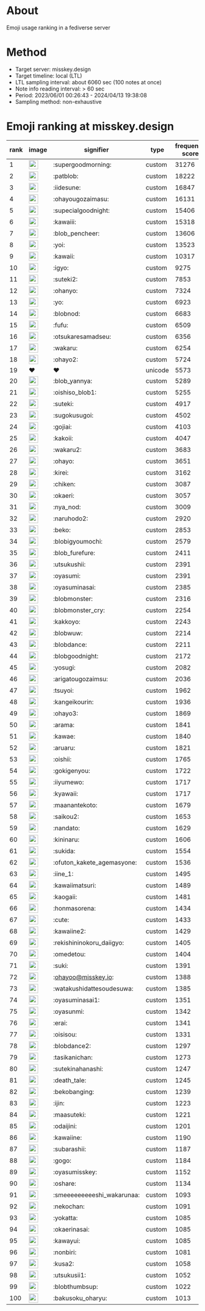 # About
Emoji usage ranking in a fediverse server

# Method
- Target server: misskey.design
- Target timeline: local (LTL)
- LTL sampling interval: about 6060 sec (100 notes at once)
- Note info reading interval: > 60 sec
- Period: 2023/06/01 00:26:43 - 2024/04/13 19:38:08 
- Sampling method: non-exhaustive

# Emoji ranking at misskey.design

|rank|image|signifier|type|frequency score|
|----|----|----|----|----|
|1|<img height="24" src="https://misskey.design/emoji/supergoodmorning.webp">|:supergoodmorning:|custom|31276|
|2|<img height="24" src="https://misskey.design/emoji/patblob.webp">|:patblob:|custom|18222|
|3|<img height="24" src="https://misskey.design/emoji/iidesune.webp">|:iidesune:|custom|16847|
|4|<img height="24" src="https://misskey.design/emoji/ohayougozaimasu.webp">|:ohayougozaimasu:|custom|16131|
|5|<img height="24" src="https://misskey.design/emoji/supecialgoodnight.webp">|:supecialgoodnight:|custom|15406|
|6|<img height="24" src="https://misskey.design/emoji/kawaiii.webp">|:kawaiii:|custom|15318|
|7|<img height="24" src="https://misskey.design/emoji/blob_pencheer.webp">|:blob_pencheer:|custom|13606|
|8|<img height="24" src="https://misskey.design/emoji/yoi.webp">|:yoi:|custom|13523|
|9|<img height="24" src="https://misskey.design/emoji/kawaii.webp">|:kawaii:|custom|10317|
|10|<img height="24" src="https://misskey.design/emoji/igyo.webp">|:igyo:|custom|9275|
|11|<img height="24" src="https://misskey.design/emoji/suteki2.webp">|:suteki2:|custom|7853|
|12|<img height="24" src="https://misskey.design/emoji/ohanyo.webp">|:ohanyo:|custom|7324|
|13|<img height="24" src="https://misskey.design/emoji/yo.webp">|:yo:|custom|6923|
|14|<img height="24" src="https://misskey.design/emoji/blobnod.webp">|:blobnod:|custom|6683|
|15|<img height="24" src="https://misskey.design/emoji/fufu.webp">|:fufu:|custom|6509|
|16|<img height="24" src="https://misskey.design/emoji/otsukaresamadseu.webp">|:otsukaresamadseu:|custom|6356|
|17|<img height="24" src="https://misskey.design/emoji/wakaru.webp">|:wakaru:|custom|6254|
|18|<img height="24" src="https://misskey.design/emoji/ohayo2.webp">|:ohayo2:|custom|5724|
|19|❤|❤|unicode|5573|
|20|<img height="24" src="https://misskey.design/emoji/blob_yannya.webp">|:blob_yannya:|custom|5289|
|21|<img height="24" src="https://misskey.design/emoji/oishiso_blob1.webp">|:oishiso_blob1:|custom|5255|
|22|<img height="24" src="https://misskey.design/emoji/suteki.webp">|:suteki:|custom|4917|
|23|<img height="24" src="https://misskey.design/emoji/sugokusugoi.webp">|:sugokusugoi:|custom|4502|
|24|<img height="24" src="https://misskey.design/emoji/gojiai.webp">|:gojiai:|custom|4103|
|25|<img height="24" src="https://misskey.design/emoji/kakoii.webp">|:kakoii:|custom|4047|
|26|<img height="24" src="https://misskey.design/emoji/wakaru2.webp">|:wakaru2:|custom|3683|
|27|<img height="24" src="https://misskey.design/emoji/ohayo.webp">|:ohayo:|custom|3651|
|28|<img height="24" src="https://misskey.design/emoji/kirei.webp">|:kirei:|custom|3162|
|29|<img height="24" src="https://misskey.design/emoji/chiken.webp">|:chiken:|custom|3087|
|30|<img height="24" src="https://misskey.design/emoji/okaeri.webp">|:okaeri:|custom|3057|
|31|<img height="24" src="https://misskey.design/emoji/nya_nod.webp">|:nya_nod:|custom|3009|
|32|<img height="24" src="https://misskey.design/emoji/naruhodo2.webp">|:naruhodo2:|custom|2920|
|33|<img height="24" src="https://misskey.design/emoji/beko.webp">|:beko:|custom|2853|
|34|<img height="24" src="https://misskey.design/emoji/blobigyoumochi.webp">|:blobigyoumochi:|custom|2579|
|35|<img height="24" src="https://misskey.design/emoji/blob_furefure.webp">|:blob_furefure:|custom|2411|
|36|<img height="24" src="https://misskey.design/emoji/utsukushii.webp">|:utsukushii:|custom|2391|
|37|<img height="24" src="https://misskey.design/emoji/oyasumi.webp">|:oyasumi:|custom|2391|
|38|<img height="24" src="https://misskey.design/emoji/oyasuminasai.webp">|:oyasuminasai:|custom|2385|
|39|<img height="24" src="https://misskey.design/emoji/blobmonster.webp">|:blobmonster:|custom|2316|
|40|<img height="24" src="https://misskey.design/emoji/blobmonster_cry.webp">|:blobmonster_cry:|custom|2254|
|41|<img height="24" src="https://misskey.design/emoji/kakkoyo.webp">|:kakkoyo:|custom|2243|
|42|<img height="24" src="https://misskey.design/emoji/blobwuw.webp">|:blobwuw:|custom|2214|
|43|<img height="24" src="https://misskey.design/emoji/blobdance.webp">|:blobdance:|custom|2211|
|44|<img height="24" src="https://misskey.design/emoji/blobgoodnight.webp">|:blobgoodnight:|custom|2172|
|45|<img height="24" src="https://misskey.design/emoji/yosugi.webp">|:yosugi:|custom|2082|
|46|<img height="24" src="https://misskey.design/emoji/arigatougozaimsu.webp">|:arigatougozaimsu:|custom|2036|
|47|<img height="24" src="https://misskey.design/emoji/tsuyoi.webp">|:tsuyoi:|custom|1962|
|48|<img height="24" src="https://misskey.design/emoji/kangeikourin.webp">|:kangeikourin:|custom|1936|
|49|<img height="24" src="https://misskey.design/emoji/ohayo3.webp">|:ohayo3:|custom|1869|
|50|<img height="24" src="https://misskey.design/emoji/arama.webp">|:arama:|custom|1841|
|51|<img height="24" src="https://misskey.design/emoji/kawae.webp">|:kawae:|custom|1840|
|52|<img height="24" src="https://misskey.design/emoji/aruaru.webp">|:aruaru:|custom|1821|
|53|<img height="24" src="https://misskey.design/emoji/oishii.webp">|:oishii:|custom|1765|
|54|<img height="24" src="https://misskey.design/emoji/gokigenyou.webp">|:gokigenyou:|custom|1722|
|55|<img height="24" src="https://misskey.design/emoji/iiyumewo.webp">|:iiyumewo:|custom|1717|
|56|<img height="24" src="https://misskey.design/emoji/kyawaii.webp">|:kyawaii:|custom|1717|
|57|<img height="24" src="https://misskey.design/emoji/maanantekoto.webp">|:maanantekoto:|custom|1679|
|58|<img height="24" src="https://misskey.design/emoji/saikou2.webp">|:saikou2:|custom|1653|
|59|<img height="24" src="https://misskey.design/emoji/nandato.webp">|:nandato:|custom|1629|
|60|<img height="24" src="https://misskey.design/emoji/kininaru.webp">|:kininaru:|custom|1606|
|61|<img height="24" src="https://misskey.design/emoji/sukida.webp">|:sukida:|custom|1554|
|62|<img height="24" src="https://misskey.design/emoji/ofuton_kakete_agemasyone.webp">|:ofuton_kakete_agemasyone:|custom|1536|
|63|<img height="24" src="https://misskey.design/emoji/iine_1.webp">|:iine_1:|custom|1495|
|64|<img height="24" src="https://misskey.design/emoji/kawaiimatsuri.webp">|:kawaiimatsuri:|custom|1489|
|65|<img height="24" src="https://misskey.design/emoji/kaogaii.webp">|:kaogaii:|custom|1481|
|66|<img height="24" src="https://misskey.design/emoji/honmasorena.webp">|:honmasorena:|custom|1434|
|67|<img height="24" src="https://misskey.design/emoji/cute.webp">|:cute:|custom|1433|
|68|<img height="24" src="https://misskey.design/emoji/kawaiine2.webp">|:kawaiine2:|custom|1429|
|69|<img height="24" src="https://misskey.design/emoji/rekishininokoru_daiigyo.webp">|:rekishininokoru_daiigyo:|custom|1405|
|70|<img height="24" src="https://misskey.design/emoji/omedetou.webp">|:omedetou:|custom|1404|
|71|<img height="24" src="https://misskey.design/emoji/suki.webp">|:suki:|custom|1391|
|72|<img height="24" src="https://misskey.design/emoji/ohayoo.webp">|:ohayoo@misskey.io:|custom|1388|
|73|<img height="24" src="https://misskey.design/emoji/watakushidattesoudesuwa.webp">|:watakushidattesoudesuwa:|custom|1385|
|74|<img height="24" src="https://misskey.design/emoji/oyasuminasai1.webp">|:oyasuminasai1:|custom|1351|
|75|<img height="24" src="https://misskey.design/emoji/oyasunmi.webp">|:oyasunmi:|custom|1342|
|76|<img height="24" src="https://misskey.design/emoji/erai.webp">|:erai:|custom|1341|
|77|<img height="24" src="https://misskey.design/emoji/oisisou.webp">|:oisisou:|custom|1331|
|78|<img height="24" src="https://misskey.design/emoji/blobdance2.webp">|:blobdance2:|custom|1297|
|79|<img height="24" src="https://misskey.design/emoji/tasikanichan.webp">|:tasikanichan:|custom|1273|
|80|<img height="24" src="https://misskey.design/emoji/sutekinahanashi.webp">|:sutekinahanashi:|custom|1247|
|81|<img height="24" src="https://misskey.design/emoji/death_tale.webp">|:death_tale:|custom|1245|
|82|<img height="24" src="https://misskey.design/emoji/bekobanging.webp">|:bekobanging:|custom|1239|
|83|<img height="24" src="https://misskey.design/emoji/ijin.webp">|:ijin:|custom|1223|
|84|<img height="24" src="https://misskey.design/emoji/maasuteki.webp">|:maasuteki:|custom|1221|
|85|<img height="24" src="https://misskey.design/emoji/odaijini.webp">|:odaijini:|custom|1201|
|86|<img height="24" src="https://misskey.design/emoji/kawaiine.webp">|:kawaiine:|custom|1190|
|87|<img height="24" src="https://misskey.design/emoji/subarashii.webp">|:subarashii:|custom|1187|
|88|<img height="24" src="https://misskey.design/emoji/gogo.webp">|:gogo:|custom|1184|
|89|<img height="24" src="https://misskey.design/emoji/oyasumisskey.webp">|:oyasumisskey:|custom|1152|
|90|<img height="24" src="https://misskey.design/emoji/oshare.webp">|:oshare:|custom|1134|
|91|<img height="24" src="https://misskey.design/emoji/smeeeeeeeeeshi_wakarunaa.webp">|:smeeeeeeeeeshi_wakarunaa:|custom|1093|
|92|<img height="24" src="https://misskey.design/emoji/nekochan.webp">|:nekochan:|custom|1091|
|93|<img height="24" src="https://misskey.design/emoji/yokatta.webp">|:yokatta:|custom|1085|
|94|<img height="24" src="https://misskey.design/emoji/okaerinasai.webp">|:okaerinasai:|custom|1085|
|95|<img height="24" src="https://misskey.design/emoji/kawayui.webp">|:kawayui:|custom|1085|
|96|<img height="24" src="https://misskey.design/emoji/nonbiri.webp">|:nonbiri:|custom|1081|
|97|<img height="24" src="https://misskey.design/emoji/kusa2.webp">|:kusa2:|custom|1058|
|98|<img height="24" src="https://misskey.design/emoji/utsukusii1.webp">|:utsukusii1:|custom|1052|
|99|<img height="24" src="https://misskey.design/emoji/blobthumbsup.webp">|:blobthumbsup:|custom|1022|
|100|<img height="24" src="https://misskey.design/emoji/bakusoku_oharyu.webp">|:bakusoku_oharyu:|custom|1013|
